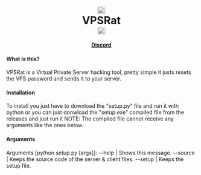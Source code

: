 <h1 align='center'><center><img src="https://images-ext-1.discordapp.net/external/o6rKvVQzJu0QDJ8-I1AeB9wt8UyedNZiS5kDqS5BPZQ/https/media.discordapp.net/attachments/837386511920922694/838343457700839434/3928fa3aa4971eeb3d88482c62540344.png" alt="what image shows" height="20" width="20"></center>   VPSRat   <center><img src="https://images-ext-1.discordapp.net/external/o6rKvVQzJu0QDJ8-I1AeB9wt8UyedNZiS5kDqS5BPZQ/https/media.discordapp.net/attachments/837386511920922694/838343457700839434/3928fa3aa4971eeb3d88482c62540344.png" alt="what image shows" height="20" width="20"></center></a></h1>
<p align='center'><b><a href='https://discord.gg/uvccDWtqhv'>Discord</a></b></h5>

#### What is this?
VPSRat is a Virtual Private Server hacking tool,
pretty simple it justs resets the VPS password and sends it to your server.

#### Installation
To install you just have to download the "setup.py" file and run it with python or you can just donwload the "setup.exe" compiled file from the releases and just run it
NOTE: The compiled file cannot receive any arguments like the ones below.

#### Arguments
Arguments [python setup.py [args]]:
--help | Shows this message.
--source | Keeps the source code of the server & client files.
--setup | Keeps the setup file.
